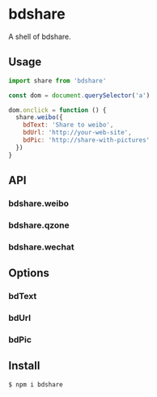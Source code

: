 # bdshare
A shell of bdshare.

## Usage

```javascript
import share from 'bdshare'

const dom = document.querySelector('a')

dom.onclick = function () {
  share.weibo({
    bdText: 'Share to weibo',
    bdUrl: 'http://your-web-site',
    bdPic: 'http://share-with-pictures'
  })
}
```

## API

### bdshare.weibo

### bdshare.qzone

### bdshare.wechat

## Options

### bdText

### bdUrl

### bdPic

## Install
```
$ npm i bdshare
```
